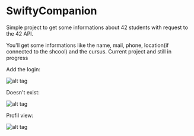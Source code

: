 # SwiftyCompanion

Simple project to get some informations about 42 students with request to the 42 API.

You'll get some informations like the name, mail, phone, location(if connected to the shcool) and the cursus. Current project and still in progress

Add the login:

![alt tag](http://i.imgur.com/JBc0a4J.png?1 "Simply use")

Doesn't exist:

![alt tag](http://i.imgur.com/Vc2bSCy.png?1 "unknow profil")

Profil view:

![alt tag](http://i.imgur.com/MuOGbLf.png?1 "profil")

